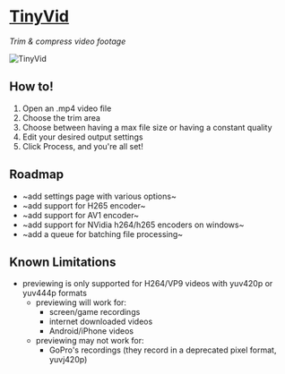 # [TinyVid](https://tinyvid.io/)
_Trim & compress video footage_

![TinyVid](https://github.com/findie/TinyVid/assets/962643/bd43474a-4165-4705-9fb8-7554ac0b2ac5)

## How to!

1) Open an .mp4 video file
2) Choose the trim area
3) Choose between having a max file size or having a constant quality
4) Edit your desired output settings
5) Click Process, and you're all set!

## Roadmap

- ~add settings page with various options~
- ~add support for H265 encoder~
- ~add support for AV1 encoder~
- ~add support for NVidia h264/h265 encoders on windows~
- ~add a queue for batching file processing~

## Known Limitations

- previewing is only supported for H264/VP9 videos with yuv420p or yuv444p formats
  - previewing will work for:
    - screen/game recordings 
    - internet downloaded videos
    - Android/iPhone videos
  - previewing may not work for:
    - GoPro's recordings (they record in a deprecated pixel format, yuvj420p)

